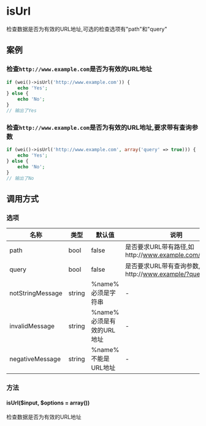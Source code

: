 isUrl
=====
检查数据是否为有效的URL地址,可选的检查选项有"path"和"query"

案例
----

### 检查`http://www.example.com`是否为有效的URL地址
```php
if (wei()->isUrl('http://www.example.com')) {
    echo 'Yes';
} else {
    echo 'No';
}
// 输出了Yes
```

### 检查`http://www.example.com`是否为有效的URL地址,要求带有查询参数
```php
if (wei()->isUrl('http://www.example.com', array('query' => true))) {
    echo 'Yes';
} else {
    echo 'No';
}
// 输出了No
```

调用方式
--------

### 选项

名称              | 类型    | 默认值                    | 说明
------------------|---------|---------------------------|------
path              | bool    | false                     | 是否要求URL带有路径,如http://www.example.com/path/part
query             | bool    | false                     | 是否要求URL带有查询参数,如http://www.example/?query=string
notStringMessage  | string  | %name%必须是字符串        | -
invalidMessage    | string  | %name%必须是有效的URL地址 | -
negativeMessage   | string  | %name%不能是URL地址       | -

### 方法

#### isUrl($input, $options = array())
检查数据是否为有效的URL地址
